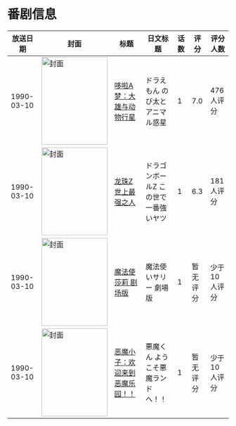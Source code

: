 # 番剧信息

|放送日期|封面|标题|日文标题|话数|评分|评分人数|
|---|---|---|---|---|---|---|
|1990-03-10|<img src="https://lain.bgm.tv/pic/cover/c/d6/1e/449_Li035.jpg" alt="封面" style="width:150px;height:200px;object-fit:cover;">|[哆啦A梦：大雄与动物行星](https://bangumi.tv/subject/449)|ドラえもん のび太とアニマル惑星|1|7.0|476人评分|
|1990-03-10|<img src="https://lain.bgm.tv/pic/cover/c/98/38/44940_tG2l1.jpg" alt="封面" style="width:150px;height:200px;object-fit:cover;">|[龙珠Z 世上最强之人](https://bangumi.tv/subject/44940)|ドラゴンボールZ この世で一番強いヤツ|1|6.3|181人评分|
|1990-03-10|<img src="https://lain.bgm.tv/pic/cover/c/1c/44/403045_yg96Z.jpg" alt="封面" style="width:150px;height:200px;object-fit:cover;">|[魔法使莎莉 剧场版](https://bangumi.tv/subject/403045)|魔法使いサリー 劇場版|1|暂无评分|少于10人评分|
|1990-03-10|<img src="https://lain.bgm.tv/pic/cover/c/6e/77/414961_yyazt.jpg" alt="封面" style="width:150px;height:200px;object-fit:cover;">|[恶魔小子：欢迎来到恶魔乐园！！](https://bangumi.tv/subject/414961)|悪魔くん ようこそ悪魔ランドへ！！|1|暂无评分|少于10人评分|

